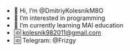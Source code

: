 - 👋 Hi, I’m @DmitriyKolesnikM8O
- 👀 I’m interested in programming
- 🌱 I’m currently learning MAI education
- 🆔 kolesnik982011@gmail.com
- 🆔 Telegram: @Frizgy

<!---
DmitriyKolesnikM8O/DmitriyKolesnikM8O is a ✨ special ✨ repository because its `README.md` (this file) appears on your GitHub profile.
You can click the Preview link to take a look at your changes.
--->
